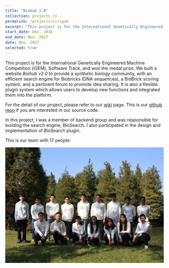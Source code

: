 ```yaml
---
title: "Biohub 2.0"
collection: projects_cs
permalink: /projects/cs/igem
excerpt: "This project is for the International Genetically Engineered Machine Competition (iGEM), Software Track, and won the medal prize. We built a website *Biohub v2.0* to provide a synthetic biology community, with an efficient search engine for Biobricks (DNA sequences), a BioBrick scoring system, and a pertinent forum to promote idea sharing. It is also a flexible plugin system which allows users to develop new functions and integrated them into the platform."
start_date: Dec. 2016
end_date: Nov. 2017
date: Nov. 2017
selected: true
---
```


This project is for the International Genetically Engineered Machine Competition (iGEM), Software Track, and won the medal prize. We built a website *Biohub v2.0* to provide a synthetic biology community, with an efficient search engine for Biobricks (DNA sequences), a BioBrick scoring system, and a pertinent forum to promote idea sharing. It is also a flexible plugin system which allows users to develop new functions and integrated them into the platform.

For the detail of our project, please refer to our [wiki](http://2017.igem.org/Team:USTC-Software) page.
This is our [github repo](https://github.com/igemsoftware2017/USTC-Software-2017) if you are interested in our source code.

In this project, I was a member of backend group and was responsible for building the search engine, BioSearch. I also participated in the design and implementation of BioSearch plugin.

This is our team with 17 people:

![](/images/igem_staff.jpg)
